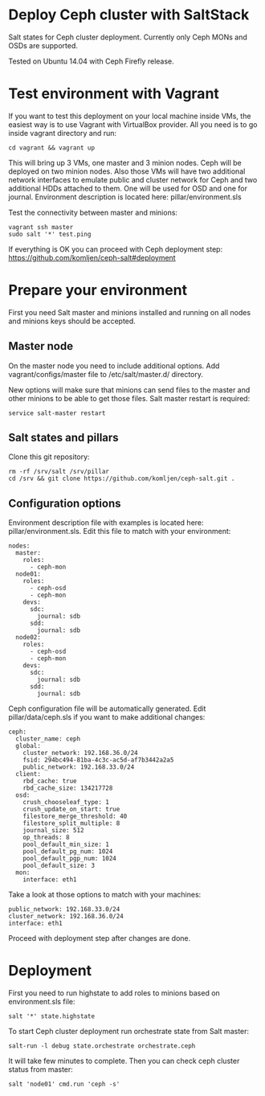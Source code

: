 Deploy Ceph cluster with SaltStack
=========

Salt states for Ceph cluster deployment. Currently only Ceph MONs and OSDs are supported.

Tested on Ubuntu 14.04 with Ceph Firefly release.

Test environment with Vagrant
==============

If you want to test this deployment on your local machine inside VMs, the easiest way is to use Vagrant with VirtualBox provider. All you need is to go inside vagrant directory and run:

    cd vagrant && vagrant up

This will bring up 3 VMs, one master and 3 minion nodes. Ceph will be deployed on two minion nodes. Also those VMs will have two additional network interfaces to emulate public and cluster network for Ceph and two additional HDDs attached to them. One will be used for OSD and one for journal. Environment description is located here: pillar/environment.sls

Test the connectivity between master and minions:

    vagrant ssh master
    sudo salt '*' test.ping
    
If everything is OK you can proceed with Ceph deployment step: https://github.com/komljen/ceph-salt#deployment

Prepare your environment
==============

First you need Salt master and minions installed and running on all nodes and minions keys should be accepted.

Master node
--------------

On the master node you need to include additional options. Add vagrant/configs/master file to /etc/salt/master.d/ directory.

New options will make sure that minions can send files to the master and other minions to be able to get those files. Salt master restart is required:

    service salt-master restart

Salt states and pillars
--------------

Clone this git repository:

    rm -rf /srv/salt /srv/pillar
    cd /srv && git clone https://github.com/komljen/ceph-salt.git .

Configuration options
--------------

Environment description file with examples is located here: pillar/environment.sls. Edit this file to match with your environment:

    nodes:
      master:
        roles:
          - ceph-mon
      node01:
        roles:
          - ceph-osd
          - ceph-mon
        devs:
          sdc:
            journal: sdb
          sdd:
            journal: sdb
      node02:
        roles:
          - ceph-osd
          - ceph-mon
        devs:
          sdc:
            journal: sdb
          sdd:
            journal: sdb

Ceph configuration file will be automatically generated. Edit pillar/data/ceph.sls if you want to make additional changes:

    ceph:
      cluster_name: ceph
      global:
        cluster_network: 192.168.36.0/24
        fsid: 294bc494-81ba-4c3c-ac5d-af7b3442a2a5
        public_network: 192.168.33.0/24
      client:
        rbd_cache: true
        rbd_cache_size: 134217728
      osd:
        crush_chooseleaf_type: 1
        crush_update_on_start: true
        filestore_merge_threshold: 40
        filestore_split_multiple: 8
        journal_size: 512
        op_threads: 8
        pool_default_min_size: 1
        pool_default_pg_num: 1024
        pool_default_pgp_num: 1024
        pool_default_size: 3
      mon:
        interface: eth1

Take a look at those options to match with your machines:

    public_network: 192.168.33.0/24
    cluster_network: 192.168.36.0/24
    interface: eth1

Proceed with deployment step after changes are done.

Deployment
==============

First you need to run highstate to add roles to minions based on environment.sls file:

    salt '*' state.highstate

To start Ceph cluster deployment run orchestrate state from Salt master:

    salt-run -l debug state.orchestrate orchestrate.ceph
    
It will take few minutes to complete. Then you can check ceph cluster status from master:

    salt 'node01' cmd.run 'ceph -s'

